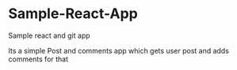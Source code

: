 # Sample-React-App
Sample react and git app

Its a simple Post and comments app which gets user post and adds comments for that

